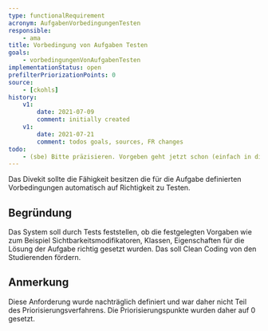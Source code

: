 ```yaml
---
type: functionalRequirement
acronym: AufgabenVorbedingungenTesten
responsible:
    - ama
title: Vorbedingung von Aufgaben Testen
goals:
    - vorbedingungenVonAufgabenTesten
implementationStatus: open
prefilterPriorizationPoints: 0
source:
    - [ckohls]
history:
    v1:
        date: 2021-07-09
        comment: initially created
    v1:
        date: 2021-07-21
        comment: todos goals, sources, FR changes
todo:
    - (sbe) Bitte präzisieren. Vorgeben geht jetzt schon (einfach in die Aufgabenstellung schreiben). Soll das System das testen können?
---
```


Das Divekit sollte die Fähigkeit besitzen die für die Aufgabe definierten Vorbedingungen automatisch auf Richtigkeit zu Testen.

## Begründung
Das System soll durch Tests feststellen, ob die festgelegten Vorgaben wie zum Beispiel Sichtbarkeitsmodifikatoren, Klassen, Eigenschaften für die Lösung der Aufgabe richtig gesetzt wurden. Das soll Clean Coding von den Studierenden fördern. 

## Anmerkung
Diese Anforderung wurde nachträglich definiert und war daher nicht Teil des Priorisierungsverfahrens. Die Priorisierungspunkte wurden daher auf 0 gesetzt.
